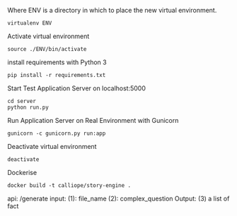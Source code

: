 Where ENV is a directory in which to place the new virtual environment.

```
virtualenv ENV
```
Activate virtual environment

```
source ./ENV/bin/activate
```

install requirements with Python 3
```
pip install -r requirements.txt 
```

Start Test Application Server on localhost:5000

```
cd server
python run.py 
```

Run Application Server on Real Environment with Gunicorn

```
gunicorn -c gunicorn.py run:app
```

Deactivate virtual environment

```
deactivate
```

Dockerise

```
docker build -t calliope/story-engine .
```

api: /generate
input: 
    (1): file_name
    (2): complex_question
Output:
    (3) a list of fact
